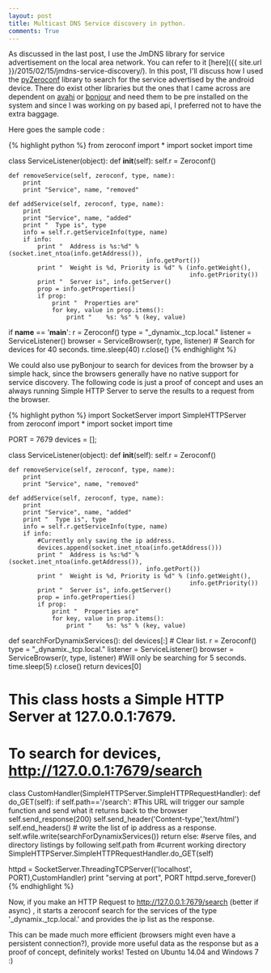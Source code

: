 ```yaml
---
layout: post
title: Multicast DNS Service discovery in python.
comments: True
---
```


As discussed in the last post, I use the JmDNS library for service advertisement on the local area network. You can refer to it [here]({{ site.url }}/2015/02/15/jmdns-service-discovery/). In this post, I'll discuss how I used the <a href="https://github.com/wmcbrine/pyzeroconf">pyZeroconf</a> library to search for the service advertised by the android device. There do exist other libraries but the ones that I came across are dependent on <a href="http://en.wikipedia.org/wiki/Avahi_%28software%29">avahi</a> or <a href="http://en.wikipedia.org/wiki/Bonjour_%28software%29">bonjour</a> and need them to be pre installed on the system and since I was working on py based api, I preferred not to have the extra baggage.

Here goes the sample code :

{% highlight python %}
from zeroconf import *
import socket
import time

class ServiceListener(object):
    def __init__(self):
        self.r = Zeroconf()

    def removeService(self, zeroconf, type, name):
        print
        print "Service", name, "removed"

    def addService(self, zeroconf, type, name):
        print
        print "Service", name, "added"
        print "  Type is", type
        info = self.r.getServiceInfo(type, name)
        if info:
            print "  Address is %s:%d" % (socket.inet_ntoa(info.getAddress()),
                                          info.getPort())
            print "  Weight is %d, Priority is %d" % (info.getWeight(),
                                                      info.getPriority())
            print "  Server is", info.getServer()
            prop = info.getProperties()
            if prop:
                print "  Properties are"
                for key, value in prop.items():
                    print "    %s: %s" % (key, value)

if __name__ == '__main__':
    r = Zeroconf()
    type = "_dynamix._tcp.local."
    listener = ServiceListener()
    browser = ServiceBrowser(r, type, listener)
    # Search for devices for 40 seconds. 
    time.sleep(40)
    r.close()
{% endhighlight %}


We could also use pyBonjour to search for devices from the browser by a simple hack, since the browsers generally have no native support for service discovery. The following code is just a proof of concept and uses an always running Simple HTTP Server to serve the results to a request from the browser. 

{% highlight python %}
import SocketServer
import SimpleHTTPServer
from zeroconf import *
import socket
import time

PORT = 7679
devices = [];

class ServiceListener(object):
    def __init__(self):
        self.r = Zeroconf()

    def removeService(self, zeroconf, type, name):
        print
        print "Service", name, "removed"

    def addService(self, zeroconf, type, name):
        print
        print "Service", name, "added"
        print "  Type is", type
        info = self.r.getServiceInfo(type, name)
        if info:
            #Currently only saving the ip address.
            devices.append(socket.inet_ntoa(info.getAddress()))
            print "  Address is %s:%d" % (socket.inet_ntoa(info.getAddress()),
                                          info.getPort())
            print "  Weight is %d, Priority is %d" % (info.getWeight(),
                                                      info.getPriority())
            print "  Server is", info.getServer()
            prop = info.getProperties()
            if prop:
                print "  Properties are"
                for key, value in prop.items():
                    print "    %s: %s" % (key, value)

def searchForDynamixServices():
    del devices[:] # Clear list.
    r = Zeroconf()
    type = "_dynamix._tcp.local."
    listener = ServiceListener()
    browser = ServiceBrowser(r, type, listener)
    #Will only be searching for 5 seconds. 
    time.sleep(5)
    r.close()
    return devices[0]

# This class hosts a Simple HTTP Server at 127.0.0.1:7679.
# To search for devices, http://127.0.0.1:7679/search

class CustomHandler(SimpleHTTPServer.SimpleHTTPRequestHandler):
    def do_GET(self):
        if self.path=='/search':
            #This URL will trigger our sample function and send what it returns back to the browser
            self.send_response(200)
            self.send_header('Content-type','text/html')
            self.end_headers()
            # write the list of ip address as a response. 
            self.wfile.write(searchForDynamixServices())
            return
        else:
            #serve files, and directory listings by following self.path from
            #current working directory
            SimpleHTTPServer.SimpleHTTPRequestHandler.do_GET(self)

httpd = SocketServer.ThreadingTCPServer(('localhost', PORT),CustomHandler)
print "serving at port", PORT
httpd.serve_forever()
{% endhighlight %}

Now, if you make an HTTP Request to http://127.0.0.1:7679/search (better if async) , it starts a zeroconf search for the services of the type '_dynamix._tcp.local.' and provides the ip list as the response. 

This can be made much more efficient (browsers might even have a persistent connection?), provide more useful data as the response but as a proof of concept, definitely works! Tested on Ubuntu 14.04 and Windows 7 :)